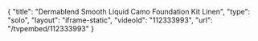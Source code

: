 {
    "title": "Dermablend Smooth Liquid Camo Foundation Kit  Linen",
    "type": "solo",
    "layout": "iframe-static",
    "videoId": "112333993",
    "url": "\/tvpembed\/112333993"
}